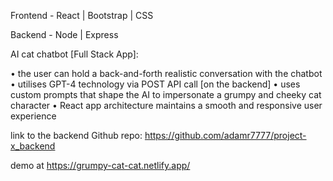Frontend - React | Bootstrap | CSS                 

Backend - Node | Express 




AI cat chatbot [Full Stack App]:

• the user can hold a back-and-forth realistic conversation with the chatbot
• utilises GPT-4 technology via POST API call [on the backend]
• uses custom prompts that shape the AI to impersonate a grumpy and cheeky cat character
• React app architecture maintains a smooth and responsive user experience

link to the backend Github repo: https://github.com/adamr7777/project-x_backend

demo at https://grumpy-cat-cat.netlify.app/
